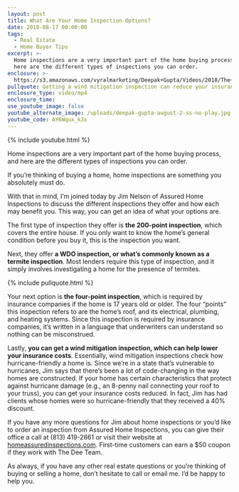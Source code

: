 ```yaml
---
layout: post
title: What Are Your Home Inspection Options?
date: 2018-08-17 00:00:00
tags:
  - Real Estate
  - Home Buyer Tips
excerpt: >-
  Home inspections are a very important part of the home buying process, and
  here are the different types of inspections you can order.
enclosure: >-
  https://s3.amazonaws.com/vyralmarketing/Deepak+Gupta/Videos/2018/The+Dee+Team+-+What+Are+Your+Home+Inspection+Options%253F.mp4
pullquote: Getting a wind mitigation inspection can reduce your insurance costs.
enclosure_type: video/mp4
enclosure_time:
use_youtube_image: false
youtube_alternate_image: /uploads/deepak-gupta-august-2-ss-no-play.jpg
youtube_code: AY6Wqux_k3s
---
```


{% include youtube.html %}

Home inspections are a very important part of the home buying process, and here are the different types of inspections you can order.

If you’re thinking of buying a home, home inspections are something you absolutely must do.

With that in mind, I’m joined today by Jim Nelson of Assured Home Inspections to discuss the different inspections they offer and how each may benefit you. This way, you can get an idea of what your options are.

The first type of inspection they offer is **the 200-point inspection**, which covers the entire house. If you only want to know the home’s general condition before you buy it, this is the inspection you want.

Next, they offer **a WDO inspection, or what’s commonly known as a termite inspection**. Most lenders require this type of inspection, and it simply involves investigating a home for the presence of termites.

{% include pullquote.html %}

Your next option is **the four-point inspection**, which is required by insurance companies if the home is 17 years old or older. The four “points” this inspection refers to are the home’s roof, and its electrical, plumbing, and heating systems. Since this inspection is required by insurance companies, it’s written in a language that underwriters can understand so nothing can be misconstrued.

Lastly, **you can get a wind mitigation inspection, which can help lower your insurance costs**. Essentially, wind mitigation inspections check how hurricane-friendly a home is. Since we’re in a state that’s vulnerable to hurricanes, Jim says that there’s been a lot of code-changing in the way homes are constructed. If your home has certain characteristics that protect against hurricane damage (e.g., an 8-penny nail connecting your roof to your truss), you can get your insurance costs reduced. In fact, Jim has had clients whose homes were so hurricane-friendly that they received a 40% discount.

If you have any more questions for Jim about home inspections or you’d like to order an inspection from Assured Home Inspections, you can give their office a call at (813) 419-2661 or visit their website at [homeassuredinspections.com](http://www.homeassuredinspections.com/). First-time customers can earn a $50 coupon if they work with The Dee Team.

As always, if you have any other real estate questions or you’re thinking of buying or selling a home, don’t hesitate to call or email me. I’d be happy to help you.